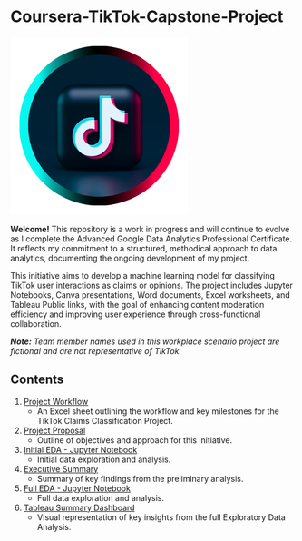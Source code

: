 # Coursera-TikTok-Capstone-Project

![TikTok Logo](Images/Canva_TikTok_Logo.png)

**Welcome!**  This repository is a work in progress and will continue to evolve as I complete the Advanced Google Data Analytics Professional Certificate. It reflects my commitment to a structured, methodical approach to data analytics, documenting the ongoing development of my project.

This initiative aims to develop a machine learning model for classifying TikTok user interactions as claims or opinions. The project includes Jupyter Notebooks, Canva presentations, Word documents, Excel worksheets, and Tableau Public links, with the goal of enhancing content moderation efficiency and improving user experience through cross-functional collaboration.

***Note:*** *Team member names used in this workplace scenario project are fictional and are not representative of TikTok.*


## Contents
1. [Project Workflow](01_Project_Workflow.md)
    - An Excel sheet outlining the workflow and key milestones for the TikTok Claims Classification Project.
2. [Project Proposal](02_C1_TikTok_Project_Proposal.pdf)
    - Outline of objectives and approach for this initiative.
3. [Initial EDA - Jupyter Notebook](03_C2_Initial_EDA_Jupyter_Notebook.ipynb)
    - Initial data exploration and analysis.
4. [Executive Summary](04_C2_Executive_Summary.md)
    - Summary of key findings from the preliminary analysis.
5. [Full EDA - Jupyter Notebook](05_C3_Full_EDA_Jupyter_Notebook.ipynb)
    - Full data exploration and analysis.
6. [Tableau Summary Dashboard](06_C3_Tableau_Summary_Dashboard.md)
    - Visual representation of key insights from the full Exploratory Data Analysis.

